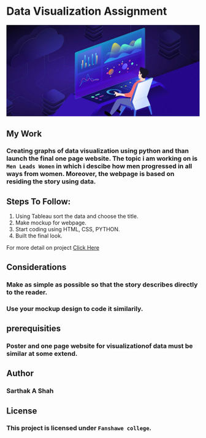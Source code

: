 # Data Visualization Assignment
![visual images](/images/datavisualization.jpg)

## My Work
### Creating graphs of data visualization using python and than launch the final one page website. The topic i am working on is  ````Men Leads Women```` in which i descibe how men progressed in all ways from women. Moreover, the webpage is based on residing the story using data.

## Steps To Follow:
1. Using Tableau sort the data and choose the title.
2. Make mockup for webpage.
3. Start coding using HTML, CSS, PYTHON.
4. Built the final look.

For more detail on project [Click Here ](https://docs.google.com/document/d/1P0IYK4Atj3c8UzFIG-Oym_3JDej8aRX3jJOaRiSQJ-8/edit)


## Considerations
### Make as simple as possible so that the story describes directly to the reader. 
### Use your mockup design to code it similarily.

## prerequisities 
### Poster and one page website for visualizationof data must be similar at some extend.

## Author 
### Sarthak A Shah

## License 
### This project is licensed under ````Fanshawe college````. 

